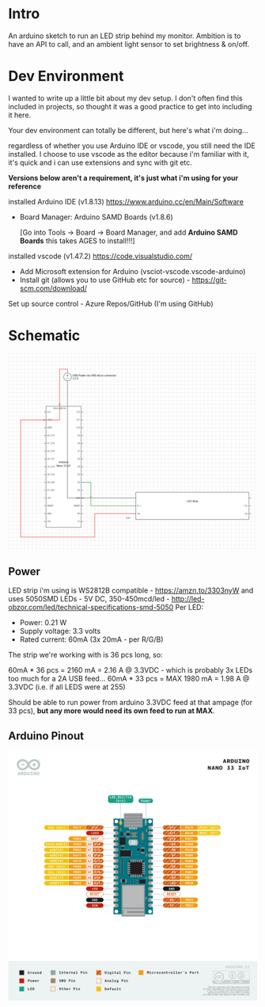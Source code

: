 # Intro

An arduino sketch to run an LED strip behind my monitor. Ambition is to have an API to call, and an ambient light sensor to set brightness & on/off.

# Dev Environment

I wanted to write up a little bit about my dev setup. I don't often find this included in projects, so thought it was a good practice to get into including it here.

Your dev environment can totally be different, but here's what i'm doing...

regardless of whether you use Arduino IDE or vscode, you still need the IDE installed. I choose to use vscode as the editor because i'm familiar with it, it's quick and i can use extensions and sync with git etc.

**Versions below aren't a requirement, it's just what i'm using for your reference**

installed Arduino IDE (v1.8.13) https://www.arduino.cc/en/Main/Software
- Board Manager: Arduino SAMD Boards (v1.8.6)

  [Go into Tools -> Board -> Board Manager, and add **Arduino SAMD Boards** this takes AGES to install!!!]

installed vscode (v1.47.2) https://code.visualstudio.com/

 - Add Microsoft extension for Arduino (vsciot-vscode.vscode-arduino)
 - Install git (allows you to use GitHub etc for source) - https://git-scm.com/download/

 Set up source control - Azure Repos/GitHub (I'm using GitHub)

# Schematic
![Schematic - Arduino connected to LED Strip](schematic.png)

## Power
LED strip i'm using is WS2812B compatible - https://amzn.to/3303nyW
and uses 5050SMD LEDs - 5V DC, 350-450mcd/led - http://led-obzor.com/led/technical-specifications-smd-5050
Per LED:
 - Power: 0.21 W
 - Supply voltage: 3.3 volts
 - Rated current: 60mA (3x 20mA - per R/G/B)

 The strip we're working with is 36 pcs long, so:

 60mA * 36 pcs = 2160 mA = 2.16 A @ 3.3VDC - which is probably 3x LEDs too much for a 2A USB feed...
 60mA * 33 pcs = MAX 1980 mA = 1.98 A @ 3.3VDC (i.e. if all LEDS were at 255)

Should be able to run power from arduino 3.3VDC feed at that ampage (for 33 pcs), **but any more would need its own feed to run at MAX**.

## Arduino Pinout
![Arduino pinout](Pinout-NANO33IoT_latest.png)